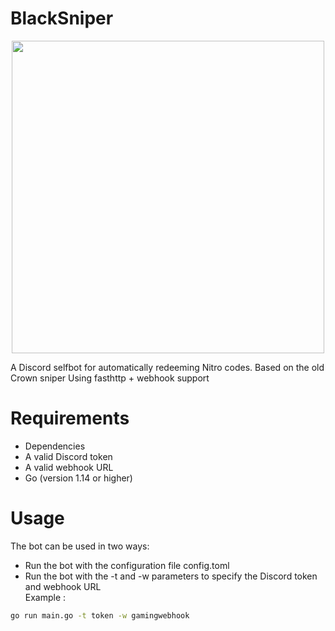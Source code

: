 # BlackSniper 

<p align="center">
<img src="https://i.pinimg.com/736x/a3/e3/46/a3e3468de0f3789636dd1dab0fee558c.jpg", width="500", height="500">
</p>

A Discord selfbot for automatically redeeming Nitro codes.
Based on the old Crown sniper 
Using fasthttp + webhook support

# Requirements

- Dependencies
- A valid Discord token
- A valid webhook URL
- Go (version 1.14 or higher)


# Usage
The bot can be used in two ways:

- Run the bot with the configuration file config.toml
- Run the bot with the -t and -w parameters to specify the Discord token and webhook URL   
Example : 
```bash
go run main.go -t token -w gamingwebhook
